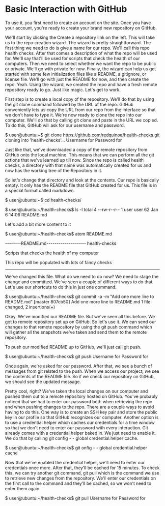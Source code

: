 # Basic Interaction with GitHub

To use it, you first need to create an account on the site. Once you have your account, you're ready to create your brand new repository on GitHub.

We'll start by clicking the Create a repository link on the left. This will take us to the repo creation wizard. The wizard is pretty straightforward. 
The first thing we need to do is give a name for our repo. We'll call this repo health checks. After that comes a description of what the repo will be used for. 
We'll say that'll be used for scripts that check the health of our computers. Then we need to select whether we want the repo to be public or private. 
We'll go with private for now. Finally, the wizard can help us get started with some few initialization files like a README, a gitignore, or license file. 
We'll go with just the README for now, and then create the repo. Yeah. Using the wizard, we created the repo and have a fresh remote repository ready to go. 
Just like magic. Let's get to work. 

First step is to create a local copy of the repository. We'll do that by using the git clone command followed by the URL of the repo. 
GitHub conveniently lets us copy the URL from our repo from the interface so that we don't have to type it.
We're now ready to clone the repo into our computer. We'll do that by calling git clone and paste in the URL we copied. 
To do this, GitHub will ask for our username and password.

$ user@ubuntu:~$ git clone https://github.com/redquinoa/health-checks.git
cloning into 'health-checks'...
Username for 
Password for 


Just like that, we've downloaded a copy of the remote repository from GitHub onto the local machine. This means that we can perform all the git actions that we've learned up 
till now. Since the repo is called health checks, a directory with that name was automatically created for us and now has the working tree of the Repository in it. 

So let's change that directory and look at the contents. Our repo is basically empty. It only has the README file that GitHub created for us. 
This file is in a special format called markdown.

$ user@ubuntu:~$ cd health-checks/


$ user@ubuntu:~/health-checks$ ls -l
total 4
--rw-r--r-- 1 user user 62 Jan 6 14:06 README.md

Let's add a bit more content to it

$ user@ubuntu:~/health-checks$ atom README.md

--------README.md--------------------
health-checks

Scripts that checks the health of my computer

This repo will be populated with lots of fancy checks

-------------------------------------

We've changed this file. What do we need to do now? We need to stage the change and committed. We've seen a couple of different ways to do that. 
Let's use our shortcuts to do this in just one command.


$ user@ubuntu:~/health-checks$ git commit -a -m "Add one more line to README.md"
[master 807cb50] Add one more line to README.md
1 file changed, 2 insertions(+)

Okay. We've modified our README file. But we've seen all this before. We got to remote repository set up on GitHub. 
So let's use it. We can send our changes to that remote repository by using the git push command which will gather all the snapshots we've taken and 
send them to the remote repository.

To push our modified README up to GitHub, we'll just call git push.

$ user@ubuntu:~/health-checks$ git push
Username for 
Password for 


Once again, we're asked for our password. After that, we see a bunch of messages from git related to the push. When we access our project, 
we see the contents of the README file. So if we check our repository on GitHub, we should see the updated message.

Pretty cool, right? We've taken the local changes on our computer and pushed them out to a remote repository hosted on GitHub. You've probably noticed that we had to 
enter our password both when retrieving the repo and when pushing changes to the repo. There are a couple ways to avoid having to do this. One way is to create an SSH key pair 
and store the public key in our profile so that GitHub recognizes our computer. Another option is to use a credential helper which caches our credentials for a time window 
so that we don't need to enter our password with every interaction. Git already comes with a credential helper baked in. We just need to enable it. We do that by calling 
git config - - global credential.helper cache.

$ user@ubuntu:~/health-checks$ git onfig - - global credential.helper cache

Now that we've enabled the credential helper, we'll need to enter our credentials once more. After that, they'll be cached for 15 minutes. 
To check this, we can try another git command, git pull which is the command we use to retrieve new changes from the repository. We'll enter our credentials on the first call 
to the command and they'll be cached, so we won't need to enter them again

$ user@ubuntu:~/health-checks$ git pull
Username for 
Password for 
